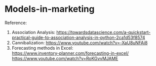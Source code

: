 # Models-in-marketing 

Reference:  
1. Association Analysis: https://towardsdatascience.com/a-quickstart-practical-guide-to-association-analysis-in-python-2ca1d53f8574  
2. Cannibalization: https://www.youtube.com/watch?v=-XaU8uNFAi8  
3. Forecasting methods in Excel:   
https://www.inventory-planner.com/forecasting-in-excel/   
https://www.youtube.com/watch?v=RoKGvvMJAME  

